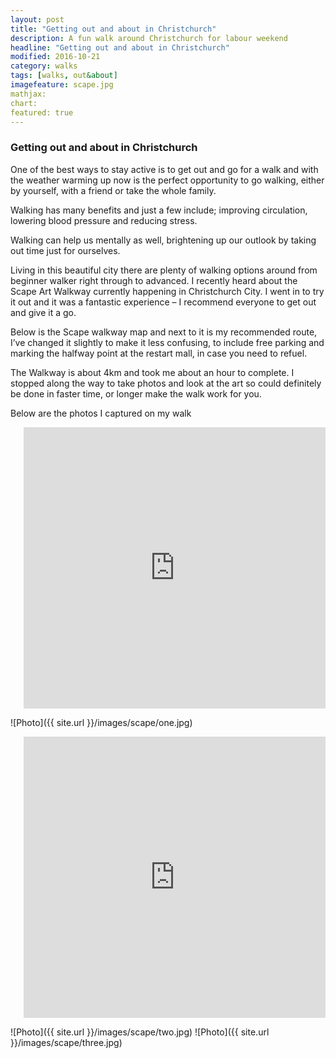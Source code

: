 ```yaml
---
layout: post
title: "Getting out and about in Christchurch"
description: A fun walk around Christchurch for labour weekend
headline: "Getting out and about in Christchurch"
modified: 2016-10-21
category: walks
tags: [walks, out&about]
imagefeature: scape.jpg
mathjax: 
chart:
featured: true
---
```


### Getting out and about in Christchurch


One of the best ways to stay active is to get out and go for a walk and with the weather warming up now is the perfect opportunity to go walking, either by yourself, with a friend or take the whole family.

Walking has many benefits and just a few include; improving circulation, lowering blood pressure and reducing stress.

Walking can help us mentally as well, brightening up our outlook by taking out time just for ourselves.

Living in this beautiful city there are plenty of walking options around from beginner walker right through to advanced. I recently heard about the Scape Art Walkway currently happening in Christchurch City. I went in to try it out and it was a fantastic experience – I recommend everyone to get out and give it a go.

Below is the Scape walkway map and next to it is my recommended route, I’ve changed it slightly to make it less confusing, to include free parking and marking the halfway point at the restart mall, in case you need to refuel.

The Walkway  is about 4km and took me about an hour to complete. I stopped along the way to take photos and look at the art so could definitely be done in faster time, or longer make the walk work for you.

Below are the photos I captured on my walk

<div class="row">
    <div class="twelve columns text-center"><br />
        <iframe class="with-image" src="https://www.google.com/maps/embed?pb=!1m24!1m12!1m3!1d5785.248488174717!2d172.61973274962165!3d-43.53102786216455!2m3!1f0!2f0!3f0!3m2!1i1024!2i768!4f13.1!4m9!3e6!4m3!3m2!1d-43.5291688!2d172.6198293!4m3!3m2!1d-43.5287332!2d172.6275541!5e0!3m2!1sen!2snz!4v1477010879257" width="600" height="450" frameborder="0" style="border:0" allowfullscreen></iframe>
    </div>
</div>

![Photo]({{ site.url }}/images/scape/one.jpg)

<div class="row">
    <div class="twelve columns text-center"><br />
        <iframe src="https://www.google.com/maps/embed?pb=!1m24!1m12!1m3!1d5785.400833217569!2d172.62491690419526!3d-43.52943962894573!2m3!1f0!2f0!3f0!3m2!1i1024!2i768!4f13.1!4m9!3e2!4m3!3m2!1d-43.5287332!2d172.6275541!4m3!3m2!1d-43.5309248!2d172.6287686!5e0!3m2!1sen!2snz!4v1477013691383" width="600" height="450" frameborder="0" style="border:0" allowfullscreen></iframe>
    </div>
</div>

![Photo]({{ site.url }}/images/scape/two.jpg)
![Photo]({{ site.url }}/images/scape/three.jpg)



